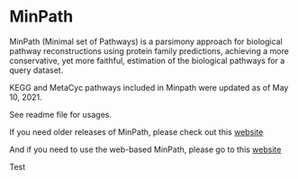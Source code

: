 # MinPath
MinPath (Minimal set of Pathways) is a parsimony approach for biological pathway reconstructions using protein family predictions, achieving a more conservative, yet more faithful, estimation of the biological pathways for a query dataset.

KEGG and MetaCyc pathways included in Minpath were updated as of May 10, 2021. 

See readme file for usages.

If you need older releases of MinPath, please check out this [website](https://omics.informatics.indiana.edu/MinPath/)

And if you need to use the web-based MinPath, please go to this [website](https://omics.informatics.indiana.edu/MinPath/run.php)

Test
